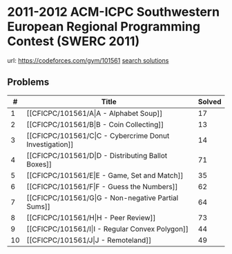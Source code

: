 # 2011-2012 ACM-ICPC Southwestern European Regional Programming Contest (SWERC 2011)

url: https://codeforces.com/gym/101561
[search solutions](https://www.google.com/search?q=Solution+OR+題解+2011-2012+ACM-ICPC+Southwestern+European+Regional+Programming+Contest+(SWERC+2011))

## Problems

| # | Title | Solved |
| --- | --- | --- |
|1|[[CFICPC/101561/A\|A - Alphabet Soup]]|17|
|2|[[CFICPC/101561/B\|B - Coin Collecting]]|13|
|3|[[CFICPC/101561/C\|C - Cybercrime Donut Investigation]]|14|
|4|[[CFICPC/101561/D\|D - Distributing Ballot Boxes]]|71|
|5|[[CFICPC/101561/E\|E - Game, Set and Match]]|35|
|6|[[CFICPC/101561/F\|F - Guess the Numbers]]|62|
|7|[[CFICPC/101561/G\|G - Non-negative Partial Sums]]|64|
|8|[[CFICPC/101561/H\|H - Peer Review]]|73|
|9|[[CFICPC/101561/I\|I - Regular Convex Polygon]]|44|
|10|[[CFICPC/101561/J\|J - Remoteland]]|49|
